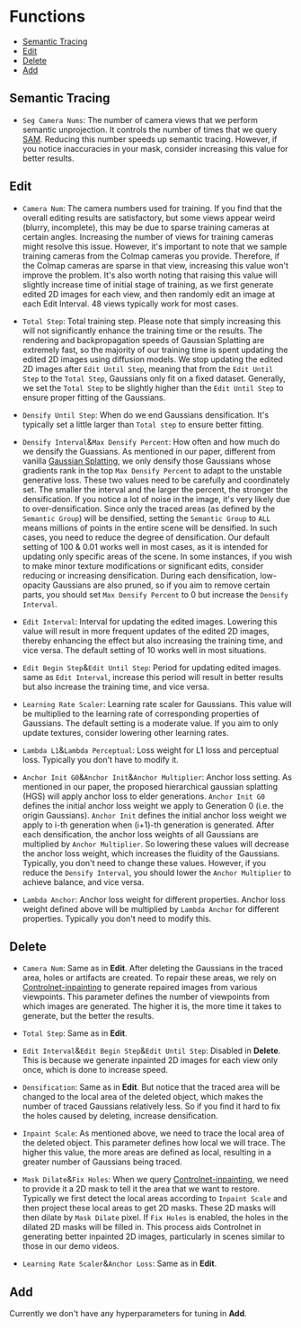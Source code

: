 # Functions
- [Semantic Tracing](#semantic-tracing)
- [Edit](#edit)
- [Delete](#delete)
- [Add](#add)

## Semantic Tracing
- `Seg Camera Nums`: The number of camera views that we perform semantic unprojection. It controls the number of times that we query [SAM](https://github.com/facebookresearch/segment-anything). Reducing this number speeds up semantic tracing. However, if you notice inaccuracies in your mask, consider increasing this value for better results.

## Edit
- `Camera Num`: The camera numbers used for training. If you find that the overall editing results are satisfactory, but some views appear weird (blurry, incomplete), this may be due to sparse training cameras at certain angles. 
Increasing the number of views for training cameras might resolve this issue. However, it's important to note that we sample training cameras from the Colmap cameras you provide. Therefore, if the Colmap cameras are sparse in that view, increasing this value won't improve the problem. 
It's also worth noting that raising this value will slightly increase time of initial stage of training, as we first generate edited 2D images for each view, and then randomly edit an image at each Edit Interval. 48 views typically work for most cases.

- `Total Step`: Total training step. Please note that simply increasing this will not significantly enhance the training time or the results. 
The rendering and backpropagation speeds of Gaussian Splatting are extremely fast, so the majority of our training time is spent updating the edited 2D images using diffusion models. 
We stop updating the edited 2D images after `Edit Until Step`, meaning that from the `Edit Until Step` to the `Total Step`, Gaussians only fit on a fixed dataset. 
Generally, we set the `Total Step` to be slightly higher than the `Edit Until Step` to ensure proper fitting of the Gaussians.

- `Densify Until Step`: When do we end Gaussians densification. It's typically set a little larger than `Total step` to ensure better fitting.

- `Densify Interval`&`Max Densify Percent`: How often and how much do we densify the Guassians. 
As mentioned in our paper, different from vanilla [Gaussian Splatting](https://github.com/graphdeco-inria/gaussian-splatting), we only densify those Gaussians whose gradients rank in the top `Max Densify Percent` to adapt to the unstable generative loss.
These two values need to be carefully and coordinately set. 
The smaller the interval and the larger the percent, the stronger the densification.
If you notice a lot of noise in the image, it's very likely due to over-densification. 
Since only the traced areas (as defined by the `Semantic Group`) will be densified, setting the `Semantic Group` to `ALL` means millions of points in the entire scene will be densified.
In such cases, you need to reduce the degree of densification.
Our default setting of 100 & 0.01 works well in most cases, as it is intended for updating only specific areas of the scene. 
In some instances, if you wish to make minor texture modifications or significant edits, consider reducing or increasing densification.
During each densification, low-opacity Gaussians are also pruned, so if you aim to remove certain parts, you should set `Max Densify Percent` to 0 but increase the `Densify Interval`.

- `Edit Interval`: Interval for updating the edited images. Lowering this value will result in more frequent updates of the edited 2D images, thereby enhancing the effect but also increasing the training time, and vice versa.
The default setting of 10 works well in most situations.

- `Edit Begin Step`&`Edit Until Step`: Period for updating edited images. same as `Edit Interval`, increase this period will result in better results but also increase the training time, and vice versa.

- `Learning Rate Scaler`: Learning rate scaler for Gaussians. This value will be multiplied to the learning rate of corresponding properties of Gaussians.
The default setting is a moderate value. If you aim to only update textures, consider lowering other learning rates.

- `Lambda L1`&`Lambda Perceptual`: Loss weight for L1 loss and perceptual loss. Typically you don't have to modify it.

- `Anchor Init G0`&`Anchor Init`&`Anchor Multiplier`: Anchor loss setting. 
As mentioned in our paper, the proposed hierarchical gaussian splatting (HGS) will apply anchor loss to elder generations.
`Anchor Init G0` defines the initial anchor loss weight we apply to Generation 0 (i.e. the origin Gaussians).
`Anchor Init` defines the initial anchor loss weight we apply to i-th generation when (i+1)-th generation is generated.
After each densification, the anchor loss weights of all Gaussians are multiplied by `Anchor Multiplier`.
So lowering these values will decrease the anchor loss weight, which increases the fluidity of the Gaussians.
Typically, you don't need to change these values.
However, if you reduce the `Densify Interval`, you should lower the `Anchor Multiplier` to achieve balance, and vice versa.

- `Lambda Anchor`: Anchor loss weight for different properties. Anchor loss weight defined above will be multiplied by `Lambda Anchor` for different properties.
Typically you don't need to modify this.

## Delete
- `Camera Num`: Same as in <b>Edit</b>. 
After deleting the Gaussians in the traced area, holes or artifacts are created. 
To repair these areas, we rely on [Controlnet-inpainting](https://huggingface.co/lllyasviel/control_v11p_sd15_inpaint) to generate repaired images from various viewpoints. 
This parameter defines the number of viewpoints from which images are generated. 
The higher it is, the more time it takes to generate, but the better the results.

- `Total Step`: Same as in <b>Edit</b>.


- `Edit Interval`&`Edit Begin Step`&`Edit Until Step`: Disabled in <b>Delete</b>. This is because we generate inpainted 2D images for each view only once, which is done to increase speed.

- `Densification`: Same as in <b>Edit</b>. But notice that the traced area will be changed to the local area of the deleted object, which makes the number of traced Gaussians relatively less.
So if you find it hard to fix the holes caused by deleting, increase densification.

- `Inpaint Scale`: As mentioned above, we need to trace the local area of the deleted object. This parameter defines how local we will trace.
The higher this value, the more areas are defined as local, resulting in a greater number of Gaussians being traced. 

- `Mask Dilate`&`Fix Holes`: When we query [Controlnet-inpainting](https://huggingface.co/lllyasviel/control_v11p_sd15_inpaint), we need to provide it a 2D mask to tell it the area that we want to restore.
Typically we first detect the local areas according  to `Inpaint Scale` and then project these local areas to get 2D masks.
These 2D masks will then dilate by `Mask Dilate` pixel. If `Fix Holes` is enabled, the holes in the dilated 2D masks will be filled in.
This process aids Controlnet in generating better inpainted 2D images, particularly in scenes similar to those in our demo videos.

- `Learning Rate Scaler`&`Anchor Loss`: Same as in <b>Edit</b>.

## Add
Currently we don't have any hyperparameters for tuning in <b>Add</b>.